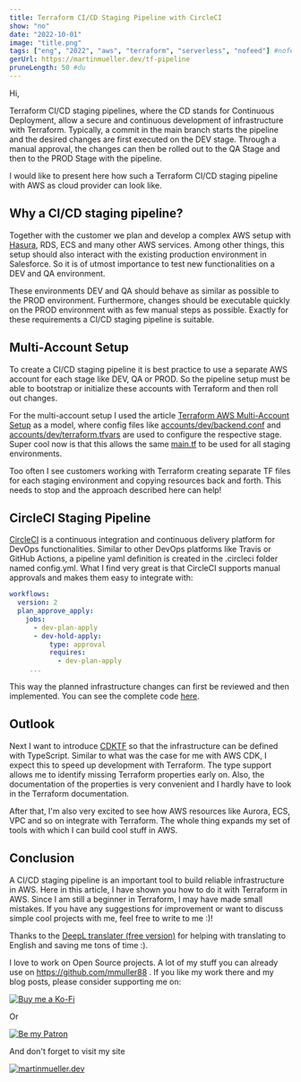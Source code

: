 ```yaml
---
title: Terraform CI/CD Staging Pipeline with CircleCI
show: "no"
date: "2022-10-01"
image: "title.png"
tags: ["eng", "2022", "aws", "terraform", "serverless", "nofeed"] #nofeed
gerUrl: https://martinmueller.dev/tf-pipeline
pruneLength: 50 #du
---
```


Hi,

Terraform CI/CD staging pipelines, where the CD stands for Continuous Deployment, allow a secure and continuous development of infrastructure with Terraform. Typically, a commit in the main branch starts the pipeline and the desired changes are first executed on the DEV stage. Through a manual approval, the changes can then be rolled out to the QA Stage and then to the PROD Stage with the pipeline.

I would like to present here how such a Terraform CI/CD staging pipeline with AWS as cloud provider can look like.

## Why a CI/CD staging pipeline?

Together with the customer we plan and develop a complex AWS setup with [Hasura](https://hasura.io/), RDS, ECS and many other AWS services. Among other things, this setup should also interact with the existing production environment in Salesforce. So it is of utmost importance to test new functionalities on a DEV and QA environment.

These environments DEV and QA should behave as similar as possible to the PROD environment. Furthermore, changes should be executable quickly on the PROD environment with as few manual steps as possible. Exactly for these requirements a CI/CD staging pipeline is suitable.

## Multi-Account Setup

To create a CI/CD staging pipeline it is best practice to use a separate AWS account for each stage like DEV, QA or PROD. So the pipeline setup must be able to bootstrap or initialize these accounts with Terraform and then roll out changes.

For the multi-account setup I used the article [Terraform AWS Multi-Account Setup](https://cloudly.engineer/2021/terraform-aws-multi-account-setup/aws/) as a model, where config files like [accounts/dev/backend.conf](https://github.com/mmuller88/tf-pipeline-circleci/blob/main/accounts/dev/backend.conf) and [accounts/dev/terraform.tfvars](https://github.com/mmuller88/tf-pipeline-circleci/blob/main/accounts/dev/terraform.tfvars) are used to configure the respective stage. Super cool now is that this allows the same [main.tf](https://github.com/mmuller88/tf-pipeline-circleci/blob/main/main.tf) to be used for all staging environments.

Too often I see customers working with Terraform creating separate TF files for each staging environment and copying resources back and forth. This needs to stop and the approach described here can help!

## CircleCI Staging Pipeline

[CircleCI](https://circleci.com/) is a continuous integration and continuous delivery platform for DevOps functionalities. Similar to other DevOps platforms like Travis or GitHub Actions, a pipeline yaml definition is created in the .circleci folder named config.yml. What I find very great is that CircleCI supports manual approvals and makes them easy to integrate with:

```yml
workflows:
  version: 2
  plan_approve_apply:
    jobs:
      - dev-plan-apply
      - dev-hold-apply:
          type: approval
          requires:
            - dev-plan-apply
     ...
```

This way the planned infrastructure changes can first be reviewed and then implemented. You can see the complete code [here](https://github.com/mmuller88/tf-pipeline-circleci/blob/main/.circleci/config.yml).

## Outlook

Next I want to introduce [CDKTF](https://github.com/hashicorp/terraform-cdk) so that the infrastructure can be defined with TypeScript. Similar to what was the case for me with AWS CDK, I expect this to speed up development with Terraform. The type support allows me to identify missing Terraform properties early on. Also, the documentation of the properties is very convenient and I hardly have to look in the Terraform documentation.

After that, I'm also very excited to see how AWS resources like Aurora, ECS, VPC and so on integrate with Terraform. The whole thing expands my set of tools with which I can build cool stuff in AWS.

## Conclusion

A CI/CD staging pipeline is an important tool to build reliable infrastructure in AWS. Here in this article, I have shown you how to do it with Terraform in AWS. Since I am still a beginner in Terraform, I may have made small mistakes. If you have any suggestions for improvement or want to discuss simple cool projects with me, feel free to write to me :)!

Thanks to the [DeepL translater (free version)](https://DeepL.com/Translator) for helping with translating to English and saving me tons of time :).

I love to work on Open Source projects. A lot of my stuff you can already use on <https://github.com/mmuller88> . If you like my work there and my blog posts, please consider supporting me on:

[![Buy me a Ko-Fi](https://storage.ko-fi.com/cdn/useruploads/png_d554a01f-60f0-4969-94d1-7b69f3e28c2fcover.jpg?v=69a332f2-b808-4369-8ba3-dae0d1100dd4)](https://ko-fi.com/T6T1BR59W)

Or

[![Be my Patron](https://theastrologypodcast.com/wp-content/uploads/2015/06/become-my-patron-05.jpg)](https://www.patreon.com/bePatron?u=29010217)

And don't forget to visit my site

[![martinmueller.dev](https://martinmueller.dev/static/84caa5292a6d0c37c48ae280d04b5fa6/a7715/joint.jpg)](https://martinmueller.dev/resume)
